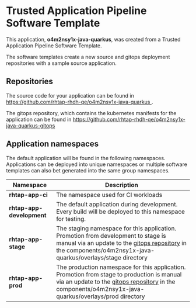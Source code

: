 # Trusted Application Pipeline Software Template

This application, **o4m2nsy1x-java-quarkus**, was created from a Trusted Application Pipeline Software Template.

The software templates create a new source and gitops deployment repositories with a sample source application. 

## Repositories

The source code for your application can be found in [https://github.com/rhtap-rhdh-qe/o4m2nsy1x-java-quarkus ](https://github.com/rhtap-rhdh-qe/o4m2nsy1x-java-quarkus ).
 
The gitops repository, which contains the kubernetes manifests for the application can be found in 
[https://github.com/rhtap-rhdh-qe/o4m2nsy1x-java-quarkus-gitops ](https://github.com/rhtap-rhdh-qe/o4m2nsy1x-java-quarkus-gitops ) 

## Application namespaces 

The default application will be found in the following namespaces. Applications can be deployed into unique namespaces or multiple software templates can also bet generated into the same group namespaces.  

|  Namespace   |  Description   |  
| -------- | -------- |
| **rhtap-app-ci** | The namespace used for CI workloads |
| **rhtap-app-development** | The default application during development. Every build will be deployed to this namespace for testing. |
| **rhtap-app-stage** | The staging namespace for this application. Promotion from development to stage is manual via an update to the [gitops repository](https://github.com/rhtap-rhdh-qe/o4m2nsy1x-java-quarkus-gitops ) in the components/o4m2nsy1x-java-quarkus/overlays/stage directory |
| **rhtap-app-prod** | The production namespace for this application. Promotion from stage to production is manual via an update to the [gitops repository](https://github.com/rhtap-rhdh-qe/o4m2nsy1x-java-quarkus-gitops ) in the components/o4m2nsy1x-java-quarkus/overlays/prod directory |